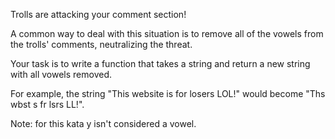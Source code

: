 Trolls are attacking your comment section!<br>

A common way to deal with this situation is to remove all of the vowels from the trolls' comments, neutralizing the threat.<br>

Your task is to write a function that takes a string and return a new string with all vowels removed.<br>

For example, the string "This website is for losers LOL!" would become "Ths wbst s fr lsrs LL!".<br>

Note: for this kata y isn't considered a vowel.
